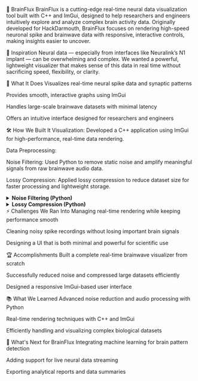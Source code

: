 🧠 BrainFlux
BrainFlux is a cutting-edge real-time neural data visualization tool built with C++ and ImGui, designed to help researchers and engineers intuitively explore and analyze complex brain activity data.
Originally developed for HackDarmouth, BrainFlux focuses on rendering high-speed neuronal spike and brainwave data with responsive, interactive controls, making insights easier to uncover.

🚀 Inspiration
Neural data — especially from interfaces like Neuralink’s N1 implant — can be overwhelming and complex.
We wanted a powerful, lightweight visualizer that makes sense of this data in real time without sacrificing speed, flexibility, or clarity.

🧩 What It Does
Visualizes real-time neural spike data and synaptic patterns

Provides smooth, interactive graphs using ImGui

Handles large-scale brainwave datasets with minimal latency

Offers an intuitive interface designed for researchers and engineers

🛠️ How We Built It
Visualization: Developed a C++ application using ImGui for high-performance, real-time data rendering.

Data Preprocessing:

Noise Filtering: Used Python to remove static noise and amplify meaningful signals from raw brainwave audio data.

Lossy Compression: Applied lossy compression to reduce dataset size for faster processing and lightweight storage.

<details> <summary><strong>Noise Filtering (Python)</strong></summary>
```python
Copy
Edit
import os
import noisereduce as nr
from pydub import AudioSegment
import numpy as np

input_folder = r"C:\path\to\data"
output_folder = r"C:\path\to\filtered_data"

def process_audio(input_path, output_path):
    audio = AudioSegment.from_wav(input_path)
    samples = np.array(audio.get_array_of_samples())
    reduced_noise_samples = nr.reduce_noise(y=samples, sr=audio.frame_rate)
    reduced_noise_audio = AudioSegment(
        reduced_noise_samples.astype(np.int16).tobytes(), 
        frame_rate=audio.frame_rate, 
        sample_width=audio.sample_width, 
        channels=audio.channels
    )
    amplified_audio = reduced_noise_audio + 20
    output_file_path = os.path.join(output_folder, os.path.basename(output_path))
    amplified_audio.export(output_file_path, format="wav")

for filename in os.listdir(input_folder):
    if filename.endswith(".wav"):
        process_audio(os.path.join(input_folder, filename), os.path.join(output_folder, filename))
</details>
<details> <summary><strong>Lossy Compression (Python)</strong></summary>
python
Copy
Edit
from pydub import AudioSegment
import os
import noisereduce as nr
import numpy as np

input_folder = r"C:\path\to\data"
output_folder = r"C:\path\to\2_filtered_data"

def process_audio(input_path, output_path):
    audio = AudioSegment.from_wav(input_path)
    samples = np.array(audio.get_array_of_samples())
    reduced_noise_samples = nr.reduce_noise(y=samples, sr=audio.frame_rate)
    reduced_noise_audio = AudioSegment(
        reduced_noise_samples.astype(np.int16).tobytes(),
        frame_rate=audio.frame_rate,
        sample_width=audio.sample_width,
        channels=audio.channels
    )
    amplified_audio = reduced_noise_audio + 20
    output_file_path = os.path.join(output_folder, os.path.splitext(os.path.basename(output_path))[0] + ".mp3")
    amplified_audio.export(output_file_path, format="mp3", bitrate="128k")

for filename in os.listdir(input_folder):
    if filename.endswith(".wav"):
        process_audio(os.path.join(input_folder, filename), os.path.join(output_folder, filename))```
</details>
⚡ Challenges We Ran Into
Managing real-time rendering while keeping performance smooth

Cleaning noisy spike recordings without losing important brain signals

Designing a UI that is both minimal and powerful for scientific use

🏆 Accomplishments
Built a complete real-time brainwave visualizer from scratch

Successfully reduced noise and compressed large datasets efficiently

Designed a responsive ImGui-based user interface

📚 What We Learned
Advanced noise reduction and audio processing with Python

Real-time rendering techniques with C++ and ImGui

Efficiently handling and visualizing complex biological datasets

🔮 What's Next for BrainFlux
Integrating machine learning for brain pattern detection

Adding support for live neural data streaming

Exporting analytical reports and data summaries

